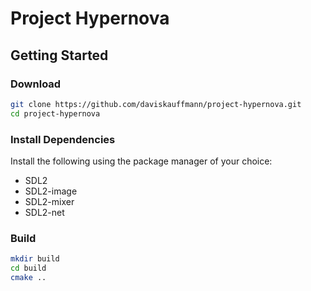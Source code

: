 # Project Hypernova

## Getting Started

### Download

```sh
git clone https://github.com/daviskauffmann/project-hypernova.git
cd project-hypernova
```

### Install Dependencies

Install the following using the package manager of your choice:

- SDL2
- SDL2-image
- SDL2-mixer
- SDL2-net

### Build

```sh
mkdir build
cd build
cmake ..
```
